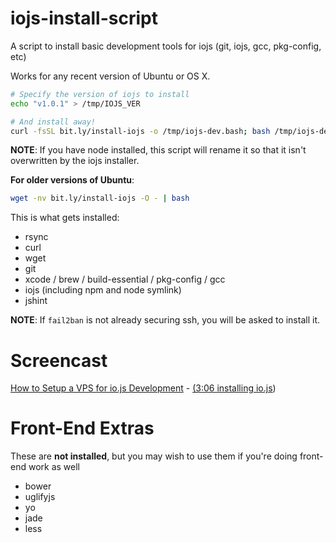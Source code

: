 # iojs-install-script

A script to install basic development tools for iojs (git, iojs, gcc, pkg-config, etc)

Works for any recent version of Ubuntu or OS X.

```bash
# Specify the version of iojs to install
echo "v1.0.1" > /tmp/IOJS_VER

# And install away!
curl -fsSL bit.ly/install-iojs -o /tmp/iojs-dev.bash; bash /tmp/iojs-dev.bash
```

**NOTE**: If you have node installed, this script will rename it so that it isn't overwritten by the iojs installer.


**For older versions of Ubuntu**:

```bash
wget -nv bit.ly/install-iojs -O - | bash
```

This is what gets installed:

* rsync
* curl
* wget
* git
* xcode / brew / build-essential / pkg-config / gcc
* iojs (including npm and node symlink)
* jshint

**NOTE**: If `fail2ban` is not already securing ssh, you will be asked to install it.

Screencast
==========

[How to Setup a VPS for io.js Development](https://www.youtube.com/watch?v=ypjzi1axH2A) - [(3:06 installing io.js](https://www.youtube.com/watch?v=ypjzi1axH2A#t=186))

Front-End Extras
================

These are **not installed**, but you may wish to use them if you're doing front-end work as well

* bower
* uglifyjs
* yo
* jade
* less
